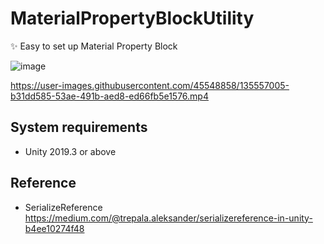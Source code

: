 # MaterialPropertyBlockUtility
 ✨ Easy to set up Material Property Block
 
 ![image](https://github.com/FunsTW/Unity_MaterialPropertyBlockUtility/blob/main/Preview.png?raw=true)

https://user-images.githubusercontent.com/45548858/135557005-b31dd585-53ae-491b-aed8-ed66fb5e1576.mp4

## System requirements
* Unity 2019.3 or above

## Reference
 * SerializeReference https://medium.com/@trepala.aleksander/serializereference-in-unity-b4ee10274f48
